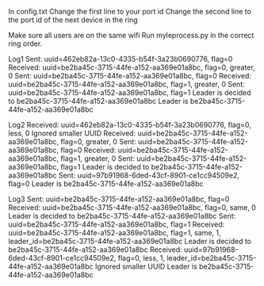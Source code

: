 In config.txt
  Change the first line to your port id
  Change the second line to the port id of the next device in the ring

Make sure all users are on the same wifi
Run myleprocess.py in the correct ring order.

Log1
Sent: uuid=462eb82a-13c0-4335-b54f-3a23b0690776, flag=0
Received: uuid=be2ba45c-3715-44fe-a152-aa369e01a8bc, flag=0, greater, 0
Sent: uuid=be2ba45c-3715-44fe-a152-aa369e01a8bc, flag=0
Received: uuid=be2ba45c-3715-44fe-a152-aa369e01a8bc, flag=1, greater, 0
Sent: uuid=be2ba45c-3715-44fe-a152-aa369e01a8bc, flag=1
Leader is decided to be2ba45c-3715-44fe-a152-aa369e01a8bc
Leader is be2ba45c-3715-44fe-a152-aa369e01a8bc

Log2
Received: uuid=462eb82a-13c0-4335-b54f-3a23b0690776, flag=0, less, 0
Ignored smaller UUID
Received: uuid=be2ba45c-3715-44fe-a152-aa369e01a8bc, flag=0, greater, 0
Sent: uuid=be2ba45c-3715-44fe-a152-aa369e01a8bc, flag=0
Received: uuid=be2ba45c-3715-44fe-a152-aa369e01a8bc, flag=1, greater, 0
Sent: uuid=be2ba45c-3715-44fe-a152-aa369e01a8bc, flag=1
Leader is decided to be2ba45c-3715-44fe-a152-aa369e01a8bc
Sent: uuid=97b91968-6ded-43cf-8901-ce1cc94509e2, flag=0
Leader is be2ba45c-3715-44fe-a152-aa369e01a8bc

Log3
Sent: uuid=be2ba45c-3715-44fe-a152-aa369e01a8bc, flag=0
Received: uuid=be2ba45c-3715-44fe-a152-aa369e01a8bc, flag=0, same, 0
Leader is decided to be2ba45c-3715-44fe-a152-aa369e01a8bc
Sent: uuid=be2ba45c-3715-44fe-a152-aa369e01a8bc, flag=1
Received: uuid=be2ba45c-3715-44fe-a152-aa369e01a8bc, flag=1, same, 1, leader_id=be2ba45c-3715-44fe-a152-aa369e01a8bc
Leader is decided to be2ba45c-3715-44fe-a152-aa369e01a8bc
Received: uuid=97b91968-6ded-43cf-8901-ce1cc94509e2, flag=0, less, 1, leader_id=be2ba45c-3715-44fe-a152-aa369e01a8bc
Ignored smaller UUID
Leader is be2ba45c-3715-44fe-a152-aa369e01a8bc
